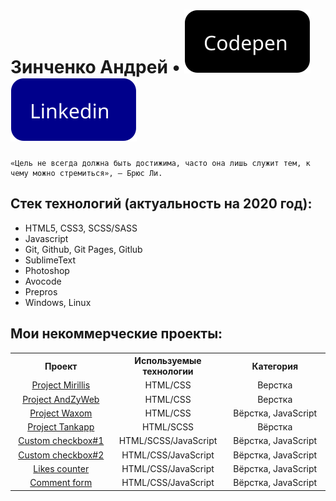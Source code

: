 # Зинченко Андрей &bullet; <a href="https://codepen.io/_Andzy_/pens/public" rel="nofollow">![](1.svg)</a> <a href="https://www.linkedin.com/in/andrezin4enko/" rel="nofollow">![](2.svg)</a>

<pre><code>«Цель не всегда должна быть достижима, часто она лишь служит тем, к чему можно стремиться», — Брюс Ли.
</code></pre>
## Стек технологий (актуальность на 2020 год):

* HTML5, CSS3, SCSS/SASS
* Javascript
* Git, Github, Git Pages, Gitlub
* SublimeText
* Photoshop
* Avocode
* Prepros
* Windows, Linux

## Мои некоммерческие проекты:

<table style="width: 100%; text-align: center;">
  <tr>
    <th width="30%">
    Проект
    </th>
    <th width="30%">
    Используемые технологии
    </th>
    <th width="30%">
    Категория
    </th>
  </tr>
  <tr>
    <td><a href="https://andzyweb.github.io/mirillis/">Project Mirillis</a></td>
    <td>HTML/CSS</td>
    <td>Верстка</td>
  </tr>
  <tr>
    <td><a href="https://andzyweb.github.io/andzyweb/">Project AndZyWeb</a></td>
    <td>HTML/CSS</td> 
    <td>Верстка</td>
  </tr>  
    <tr>
    <td><a href="https://andzyweb.github.io/waxomweb/">Project Waxom</a></td>
    <td>HTML/CSS</td>
    <td>Вёрстка, JavaScript</td>
  </tr>  
      <tr>
    <td><a href="https://andzyweb.github.io/tankapp/">Project Tankapp</a></td>
    <td>HTML/SCSS</td>
    <td>Вёрстка</td>
  </tr> 
       <tr>
    <td><a href="https://codepen.io/_Andzy_/pen/MWKwvEO">Custom checkbox#1</a></td>
    <td>HTML/SCSS/JavaScript</td>
    <td>Вёрстка, JavaScript</td>
  </tr>  
       <tr>
    <td><a href="https://codepen.io/_Andzy_/pen/gOPpePK">Custom checkbox#2</a></td>
    <td>HTML/CSS/JavaScript</td>
    <td>Вёрстка, JavaScript</td>
  </tr>   
       <tr> 
    <td><a href="https://codepen.io/_Andzy_/pen/QWjXZON">Likes counter</a></td>
    <td>HTML/CSS/JavaScript</td>
    <td>Вёрстка, JavaScript</td>
  </tr> 
       <tr>
    <td><a href="https://codepen.io/_Andzy_/pen/WNreWEz">Comment form</a></td>
    <td>HTML/CSS/JavaScript</td>
    <td>Вёрстка, JavaScript</td>
  </tr>   
  </table>
